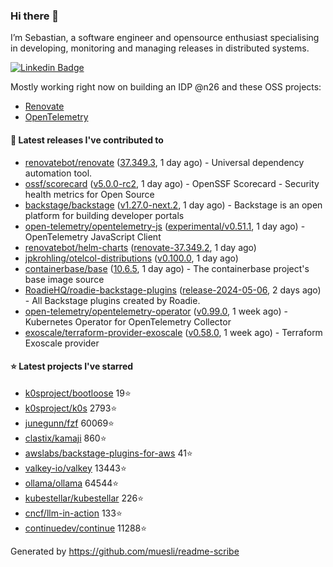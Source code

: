 ### Hi there 👋

I’m Sebastian, a software engineer and opensource enthusiast specialising in developing, monitoring and managing releases in distributed systems.    

[![Linkedin Badge](https://img.shields.io/badge/-LinkedIn-blue?style=flat&logo=Linkedin&logoColor=white&link=https://www.linkedin.com/in/sebastian-poxhofer/)](https://www.linkedin.com/in/sebastian-poxhofer/)

Mostly working right now on building an IDP @n26 and these OSS projects:
- [Renovate](https://github.com/renovatebot/renovate)
- [OpenTelemetry](https://github.com/open-telemetry)



#### 🚀 Latest releases I've contributed to

- [renovatebot/renovate](https://github.com/renovatebot/renovate) ([37.349.3](https://github.com/renovatebot/renovate/releases/tag/37.349.3), 1 day ago) - Universal dependency automation tool.
- [ossf/scorecard](https://github.com/ossf/scorecard) ([v5.0.0-rc2](https://github.com/ossf/scorecard/releases/tag/v5.0.0-rc2), 1 day ago) - OpenSSF Scorecard - Security health metrics for Open Source
- [backstage/backstage](https://github.com/backstage/backstage) ([v1.27.0-next.2](https://github.com/backstage/backstage/releases/tag/v1.27.0-next.2), 1 day ago) - Backstage is an open platform for building developer portals
- [open-telemetry/opentelemetry-js](https://github.com/open-telemetry/opentelemetry-js) ([experimental/v0.51.1](https://github.com/open-telemetry/opentelemetry-js/releases/tag/experimental/v0.51.1), 1 day ago) - OpenTelemetry JavaScript Client
- [renovatebot/helm-charts](https://github.com/renovatebot/helm-charts) ([renovate-37.349.2](https://github.com/renovatebot/helm-charts/releases/tag/renovate-37.349.2), 1 day ago)
- [jpkrohling/otelcol-distributions](https://github.com/jpkrohling/otelcol-distributions) ([v0.100.0](https://github.com/jpkrohling/otelcol-distributions/releases/tag/v0.100.0), 1 day ago)
- [containerbase/base](https://github.com/containerbase/base) ([10.6.5](https://github.com/containerbase/base/releases/tag/10.6.5), 1 day ago) - The containerbase project&#39;s base image source
- [RoadieHQ/roadie-backstage-plugins](https://github.com/RoadieHQ/roadie-backstage-plugins) ([release-2024-05-06](https://github.com/RoadieHQ/roadie-backstage-plugins/releases/tag/release-2024-05-06), 2 days ago) - All Backstage plugins created by Roadie.
- [open-telemetry/opentelemetry-operator](https://github.com/open-telemetry/opentelemetry-operator) ([v0.99.0](https://github.com/open-telemetry/opentelemetry-operator/releases/tag/v0.99.0), 1 week ago) - Kubernetes Operator for OpenTelemetry Collector
- [exoscale/terraform-provider-exoscale](https://github.com/exoscale/terraform-provider-exoscale) ([v0.58.0](https://github.com/exoscale/terraform-provider-exoscale/releases/tag/v0.58.0), 1 week ago) - Terraform Exoscale provider

#### ⭐ Latest projects I've starred

- [k0sproject/bootloose](https://github.com/k0sproject/bootloose) 19⭐
- [k0sproject/k0s](https://github.com/k0sproject/k0s) 2793⭐
- [junegunn/fzf](https://github.com/junegunn/fzf) 60069⭐
- [clastix/kamaji](https://github.com/clastix/kamaji) 860⭐
- [awslabs/backstage-plugins-for-aws](https://github.com/awslabs/backstage-plugins-for-aws) 41⭐
- [valkey-io/valkey](https://github.com/valkey-io/valkey) 13443⭐
- [ollama/ollama](https://github.com/ollama/ollama) 64544⭐
- [kubestellar/kubestellar](https://github.com/kubestellar/kubestellar) 226⭐
- [cncf/llm-in-action](https://github.com/cncf/llm-in-action) 133⭐
- [continuedev/continue](https://github.com/continuedev/continue) 11288⭐



Generated by https://github.com/muesli/readme-scribe
